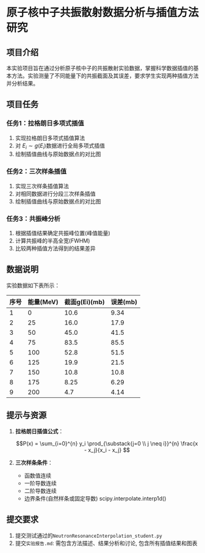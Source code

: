    
# 原子核中子共振散射数据分析与插值方法研究

## 项目介绍

本实验项目旨在通过分析原子核中子的共振散射实验数据，掌握科学数据插值的基本方法。实验测量了不同能量下的共振截面及其误差，要求学生实现两种插值方法并分析结果。

## 项目任务

### 任务1：拉格朗日多项式插值
1. 实现拉格朗日多项式插值算法
2. 对 $E_i∼g(E_i)$数据进行全局多项式插值
3. 绘制插值曲线与原始数据点的对比图

### 任务2：三次样条插值
1. 实现三次样条插值算法
2. 对相同数据进行分段三次样条插值
3. 绘制插值曲线与原始数据点的对比图

### 任务3：共振峰分析
1. 根据插值结果确定共振峰位置(峰值能量)
2. 计算共振峰的半高全宽(FWHM)
3. 比较两种插值方法得到的结果差异

## 数据说明

实验数据如下表所示：

| 序号 | 能量(MeV) | 截面g(Ei)(mb) | 误差(mb) |
|------|-----------|--------------|----------|
| 1    | 0         | 10.6         | 9.34     |
| 2    | 25        | 16.0         | 17.9     |
| 3    | 50        | 45.0         | 41.5     |
| 4    | 75        | 83.5         | 85.5     |
| 5    | 100       | 52.8         | 51.5     |
| 6    | 125       | 19.9         | 21.5     |
| 7    | 150       | 10.8         | 10.8     |
| 8    | 175       | 8.25         | 6.29     |
| 9    | 200       | 4.7          | 4.14     |

## 提示与资源

1. **拉格朗日插值公式**：
   
   $$P(x) = \sum_{i=0}^{n} y_i \prod_{\substack{j=0 \\ j \neq i}}^{n} \frac{x - x_j}{x_i - x_j}
   $$

2. **三次样条条件**：
   - 函数值连续
   - 一阶导数连续
   - 二阶导数连续
   - 边界条件(自然样条或固定导数)
    scipy.interpolate.interp1d()



## 提交要求

1. 提交测试通过的`NeutronResonanceInterpolation_student.py`
2. 提交`实验报告.md`: 需包含方法描述、结果分析和讨论, 包含所有插值结果和图表

        